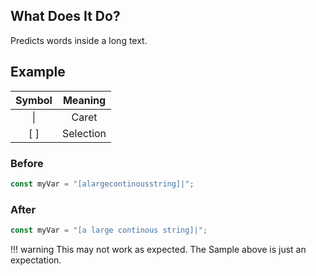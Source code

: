 ## What Does It Do?

Predicts words inside a long text.

## Example

| Symbol |  Meaning  |
|:------:|:---------:|
| &vert; |   Caret   |
|  [ ]   | Selection |

### Before

```javascript
const myVar = "[alargecontinousstring]|";
```

### After

```javascript
const myVar = "[a large continous string]|";
```

[//]: # (@formatter:off)
!!! warning
		This may not work as expected.
		The Sample above is just an expectation.

